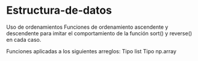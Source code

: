 # Estructura-de-datos
Uso de ordenamientos
Funciones de ordenamiento ascendente y descendente para imitar el comportamiento de la función sort() y reverse() en cada caso.

Funciones aplicadas a los siguientes arreglos:
Tipo list
Tipo np.array
